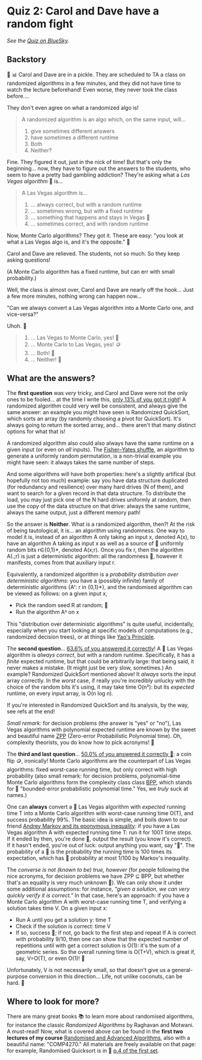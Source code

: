 # Quiz 2: Carol and Dave have a random fight

_See the [Quiz on BlueSky]()._

## Backstory

 🧩 📊 Carol and Dave are in a pickle. They are scheduled to TA a class on randomized algorithms in a few minutes, and they did not have time to watch the lecture beforehand! Even worse, they never took the class before....

They don't even agree on what a randomized algo is! 
> A randomized algorithm is an algo which, on the same input, will...
> 1. give sometimes different answers
> 1. have sometimes a different runtime
> 1. Both
> 1. Neither?

Fine. They figured it out, just in the nick of time! But that's only the beginning... now, they have to figure out the answers to the students, who seem to have a pretty bad gambling addiction? They're asking what a _Las Vegas algorithm_ 🎰 is...
> A Las Vegas algorithm is...
> 1. ... always correct, but with a random runtime
> 1. ... sometimes wrong, but with a fixed runtime
> 1. ... something that happens and stays in Vegas 🎰
> 1. ... sometimes correct, and with random runtime

Now, Monte Carlo algorithms? They got it. These are easy: "you look at what a Las Vegas algo is, and it's the opposite." 🧐

Carol and Dave are relieved. The students, not so much. So they keep asking questions!

(A Monte Carlo algorithm has a fixed runtime, but can err with small probability.)


Well, the class is almost over, Carol and Dave are nearly off the hook... Just a few more minutes, nothing wrong can happen now...

"Can we always convert a Las Vegas algorithm into a Monte Carlo one, and vice-versa?"

Uhoh. 🥒
> 1. ... Las Vegas to Monte Carlo, yes! 🎲
> 1. ... Monte Carlo to Las Vegas, yes! 🪙
> 1. ... Both! 🎰
> 1. ... Neither! 💸


## What are the answers?

The **first question** was _very_ tricky, and Carol and Dave were not the only ones to be fooled... at the time I write this, [only 13% of you got it right](https://bsky.app/profile/ccanonne.bsky.social/post/3liw6ibt26s2v)! A randomized algorithm could very well be consistent, and always give the same answer: an example you might have seen is Randomized QuickSort, which sorts an array (by randomly choosing a pivot for QuickSort). It's always going to return the sorted array, and... there aren't that many distinct options for what that is!

A randomized algorithm also could also always have the same runtime on a given input (or even on *all* inputs). The [Fisher–Yates shuffle](https://en.wikipedia.org/wiki/Fisher%E2%80%93Yates_shuffle), an algorithm to generate a uniformly random permutation, is a non-trivial example you might have seen: it always takes the same number of steps.

And some algorithms will have both properties: here's a slightly artifical (but hopefully not too much) example: say you have data structure duplicated (for redundancy and resilience) over many hard drives (N of them), and want to search for a given record in that data structure. To distribute the load, you may just pick one of the N hard drives uniformly at random, then use the copy of the data structure on that drive: always the same runtime, always the same output, just a different memory path!

So the answer is **Neither**. What is a randomized algorithm, then?! At the risk of being tautological, it is... an algorithm using randomness. One way to model it is, instead of an algorithm A only taking an input x, denoted A(x), to have an algorithm A taking as input x as well as a source of 🎲 uniformly random bits r∈{0,1}*, denoted A(x;r). Once you fix r, then the algorithm A(.;r) is just a deterministic algorithm: all the randomness 🎲, however it manifests, comes from that auxiliary input r. 

Equivalently, a randomized algorithm is a *probability distribution over deterministic algorithms*: you have a (possibly infinite) family of deterministic algorithms {Aʳ: r in {0,1}*}, and the randomised algorithm can be viewed as follows: on a given input x,
- Pick the random seed R at random; 🎲
- Run the algorithm Aᴿ on x

This "distribution over deterministic algorithms" is quite useful, incidentally, especially when you start looking at specific models of computations (e.g., randomized decision trees), or at things like [Yao's Principle](https://en.wikipedia.org/wiki/Yao%27s_principle).

The **second question**... [63.6% of you answered it correctly](https://bsky.app/profile/ccanonne.bsky.social/post/3liw7343dso2n)! A 🎰 Las Vegas algorithm is _always correct_, but with a random runtime. Specifically, it has a *finite* expected runtime, but that could be arbitrarily large: that being said, it never makes a mistake. (It might just be very slow, sometimes.) An example? Randomized QuickSort mentioned above! It _always_ sorts the input array correctly. In the _worst_ case, if really you're incredibly unlucky with the choice of the random bits it's using, it may take time O(n²): but its *expected* runtime, on every input array, is O(n log n).

If you're interested in Randomized QuickSort and its analysis, by the way, see refs at the end!

_Small remark:_ for decision problems (the answer is "yes" or "no"), Las Vegas algorithms with polynomial expected runtime are known by the sweet and beautiful name [ZPP](https://en.wikipedia.org/wiki/ZPP_(complexity)) (Zero-error Probabilistic Polynomial time). Oh, complexity theorists, you do know how to pick acronyms! 🎩

The **third and last question**... [50.0% of you answered it correctly 🎲](https://bsky.app/profile/ccanonne.bsky.social/post/3liw7obikpp2p): a coin flip 🪙, ironically! Monte Carlo algorithms are the counterpart of Las Vegas algorithms: fixed worst-case running time, but only correct with high probability (also small remark: for decision problems, polynomial-time Monte Carlo algorithms form the complexity class class [BPP](https://en.wikipedia.org/wiki/BPP_(complexity)), which stands for 🎲 "bounded-error probabilistic polynomial time." Yes, we _truly_ suck at names.)

One can **always** convert a 🎰 Las Vegas algorithm with _expected_ running time T into a Monte Carlo algorithm with worst-case running time O(T), and success probability 99%. The basic idea is simple, and boils down to our friend [Andrey Markov and its eponymous inequality](https://en.wikipedia.org/wiki/Markov%27s_inequality): if you have a Las Vegas algorithm A with expected running time T: run it for 100T time steps. If it ended by then, you're done 🎉, output the result (you know it's correct). If it hasn't ended, you're out of luck: output anything you want, say "🥔". The probability of a 🥔 is the probability the running time is 100 times its expectation, which has 🥔 probability at most 1/100 by Markov's inequality.

The *converse is not (known to be) true, however* (for people following the nice acronyms, for decision problems we have ZPP ⊆ BPP, but whether that's an equality is very much unknown 🤷). We can only show it under some additional assumptions: for instance, _"given a solution, we can very quickly verify it is correct."_ In that case, here's an approach: if you have a Monte Carlo algorithm A with worst-case running time T, and verifying a solution takes time V. On a given input x:
- Run A until you get a solution y: time T
- Check if the solution is correct: time V
- If so, success 🎉; if not, go back to the first step and repeat
If A is correct with probability 9/10, then one can show that the expected number of repetitions until with get a correct solution is O(1): it's the sum of a geometric series. So the overall running time is O(T+V), which is great if, say, V=O(T), or even O(1)! 🍰

Unfortunately, V is not necessarily small, so that doesn't give us a general-purpose conversion in this direction... Life, not unlike coconuts, can be hard. 🥥

## Where to look for more?
There are many great books 📚 to learn more about randomised algorithms, for instance the classic _Randomized Algorithms_ by Raghavan and Motwani. A must-read! Now, what is covered above can be found in the **first two lectures of my course** [Randomised and Advanced Algorithms](https://ccanonne.github.io/teaching/COMPx270), also with a beautiful name: "COMP4270." All materials are freely available on that page: for example, Randomised Quicksort is in 📝 [p.4 of the first set](https://ccanonne.github.io/files/compx270-chap1.pdf).
